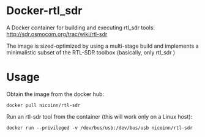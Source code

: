 # Docker-rtl_sdr

A Docker container for building and executing rtl_sdr tools: http://sdr.osmocom.org/trac/wiki/rtl-sdr

The image is sized-optimized by using a multi-stage build and implements a minimalistic subset of the RTL-SDR toolbox (basically, only rtl_sdr )

# Usage

Obtain the image from the docker hub:

```docker pull nicoinn/rtl-sdr```


Run an rtl-sdr tool from the container (this will work only on a Linux host):

```docker run --privileged -v /dev/bus/usb:/dev/bus/usb nicoinn/rtl-sdr```

